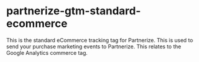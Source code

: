 # partnerize-gtm-standard-ecommerce
This is the standard eCommerce tracking tag for Partnerize. This is used to send your purchase marketing events to Partnerize. This relates to the Google Analytics commerce tag.
